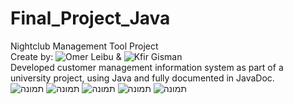 # Final_Project_Java
 Nightclub Management Tool Project <br/>
 Create by: ![Omer Leibu](https://github.com/omer3020) & ![Kfir Gisman](https://github.com/Kfir-G) <br/>
 Developed customer management information system as part of a university project, using Java and fully documented in JavaDoc.<br/>
![תמונה](https://user-images.githubusercontent.com/57500876/126675628-c6d97467-393c-4bc5-ae2c-d077d12085b0.png)
![תמונה](https://user-images.githubusercontent.com/57500876/126675637-e713824c-a9fe-4e5b-9761-81a9b44fbc85.png)
![תמונה](https://user-images.githubusercontent.com/57500876/126675655-28d96435-20f9-495d-89f0-cf2fd7b4b879.png)
![תמונה](https://user-images.githubusercontent.com/57500876/126675668-a7b32c98-22ff-4620-b34f-e2b7ba9ab8b9.png)
![תמונה](https://user-images.githubusercontent.com/57500876/126675679-2e56d69b-0d02-4856-8e8c-ad302cc43c03.png)
